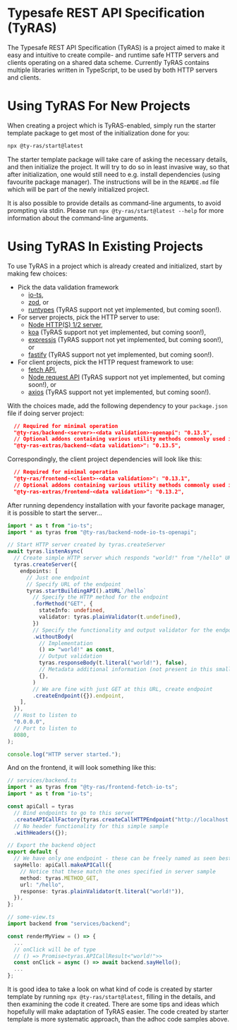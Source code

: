 # Typesafe REST API Specification (TyRAS)

The Typesafe REST API Specification (TyRAS) is a project aimed to make it easy and intuitive to create compile- and runtime safe HTTP servers and clients operating on a shared data scheme.
Currently TyRAS contains multiple libraries written in TypeScript, to be used by both HTTP servers and clients.

# Using TyRAS For New Projects
When creating a project which is TyRAS-enabled, simply run the starter template package to get most of the initialization done for you:
```sh
npx @ty-ras/start@latest
```

The starter template package will take care of asking the necessary details, and then initialize the project.
It will try to do so in least invasive way, so that after initialization, one would still need to e.g. install dependencies (using favourite package manager).
The instructions will be in the `REAMDE.md` file which will be part of the newly initialized project.

It is also possible to provide details as command-line arguments, to avoid prompting via stdin.
Please run `npx @ty-ras/start@latest --help` for more information about the command-line arguments.

# Using TyRAS In Existing Projects
To use TyRAS in a project which is already created and initialized, start by making few choices:
- Pick the data validation framework
  - [io-ts](https://github.com/gcanti/io-ts),
  - [zod](https://github.com/colinhacks/zod), or
  - [runtypes](https://github.com/pelotom/runtypes) (TyRAS support not yet implemented, but coming soon!).
- For server projects, pick the HTTP server to use:
  - [Node HTTP(S) 1/2 server](https://nodejs.org/dist/latest-v18.x/docs/api/http.html),
  - [koa](https://github.com/koajs/koa) (TyRAS support not yet implemented, but coming soon!),
  - [expressjs](https://github.com/expressjs/express) (TyRAS support not yet implemented, but coming soon!), or
  - [fastify](https://github.com/fastify/fastify) (TyRAS support not yet implemented, but coming soon!).
- For client projects, pick the HTTP request framework to use:
  - [fetch API](https://developer.mozilla.org/en-US/docs/Web/API/Fetch_API),
  - [Node request API](https://nodejs.org/api/http.html) (TyRAS support not yet implemented, but coming soon!), or
  - [axios](https://github.com/axios/axios) (TyRAS support not yet implemented, but coming soon!).

With the choices made, add the following dependency to your `package.json` file if doing server project:
```json
  // Required for minimal operation
  "@ty-ras/backend-<server>-<data validation>-openapi": "0.13.5",
  // Optional addons containing various utility methods commonly used in server projects
  "@ty-ras-extras/backend-<data validation>": "0.13.5",
```

Correspondingly, the client project dependencies will look like this:
```json
  // Required for minimal operation
  "@ty-ras/frontend-<client>-<data validation>": "0.13.1",
  // Optional addons containing various utility methods commonly used in client projects
  "@ty-ras-extras/frontend-<data validation>": "0.13.2",
```

After running dependency installation with your favorite package manager, it is possible to start the server...
```ts
import * as t from "io-ts";
import * as tyras from "@ty-ras/backend-node-io-ts-openapi";

// Start HTTP server created by tyras.createServer
await tyras.listenAsync(
  // Create simple HTTP server which responds "world!" from "/hello" URL.
  tyras.createServer({
    endpoints: [
      // Just one endpoint
      // Specify URL of the endpoint
      tyras.startBuildingAPI().atURL`/hello`
        // Specify the HTTP method for the endpoint
        .forMethod("GET", {
          stateInfo: undefined,
          validator: tyras.plainValidator(t.undefined),
        })
        // Specify the functionality and output validator for the endpoint
        .withoutBody(
          // Implementation
          () => "world!" as const,
          // Output validation
          tyras.responseBody(t.literal("world!"), false),
          // Metadata additional information (not present in this small code sample)
          {},
        )
        // We are fine with just GET at this URL, create endpoint
        .createEndpoint({}).endpoint,
    ],
  }),
  // Host to listen to
  "0.0.0.0",
  // Port to listen to
  8080,
);

console.log("HTTP server started.");
```


And on the frontend, it will look something like this:
```ts
// services/backend.ts
import * as tyras from "@ty-ras/frontend-fetch-io-ts";
import * as t from "io-ts";

const apiCall = tyras
  // Bind endpoints to go to this server
  .createAPICallFactory(tyras.createCallHTTPEndpoint("http://localhost:8080"))
  // No header functionality for this simple sample
  .withHeaders({});

// Export the backend object
export default {
  // We have only one endpoint - these can be freely named as seen best
  sayHello: apiCall.makeAPICall({
    // Notice that these match the ones specified in server sample
    method: tyras.METHOD_GET,
    url: "/hello",
    response: tyras.plainValidator(t.literal("world!")),
  }),
};
```
```ts
// some-view.ts
import backend from "services/backend";

const renderMyView = () => {
  ...
  // onClick will be of type
  // () => Promise<tyras.APICallResult<"world!">>
  const onClick = async () => await backend.sayHello();
  ...
};
```

It is good idea to take a look on what kind of code is created by starter template by running `npx @ty-ras/start@latest`, filling in the details, and then examining the code it created.
There are some tips and ideas which hopefully will make adaptation of TyRAS easier.
The code created by starter template is more systematic approach, than the adhoc code samples above.
